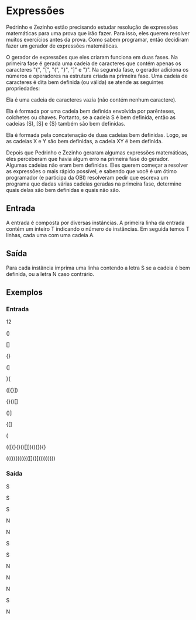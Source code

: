 # Expressões
Pedrinho e Zezinho estão precisando estudar resolução de expressões matemáticas para uma prova que irão fazer. Para isso, eles querem resolver muitos exercícios antes da prova. Como sabem programar, então decidiram fazer um gerador de expressões matemáticas.

O gerador de expressões que eles criaram funciona em duas fases. Na primeira fase é gerada uma cadeia de caracteres que contém apenas os caracteres "{", "[", "(", "}", "]" e ")". Na segunda fase, o gerador adiciona os números e operadores na estrutura criada na primeira fase. Uma cadeia de caracteres é dita bem definida (ou válida) se atende as seguintes propriedades:

Ela é uma cadeia de caracteres vazia (não contém nenhum caractere).

Ela é formada por uma cadeia bem definida envolvida por parênteses, colchetes ou chaves. Portanto, se a cadeia S é bem definida, então as cadeias (S), [S] e {S} também são bem definidas.

Ela é formada pela concatenação de duas cadeias bem definidas. Logo, se as cadeias X e Y são bem definidas, a cadeia XY é bem definida.

Depois que Pedrinho e Zezinho geraram algumas expressões matemáticas, eles perceberam que havia algum erro na primeira fase do gerador. Algumas cadeias não eram bem definidas. Eles querem começar a resolver as expressões o mais rápido possível, e sabendo que você é um ótimo programador (e participa da OBI) resolveram pedir que escreva um programa que dadas várias cadeias geradas na primeira fase, determine quais delas são bem definidas e quais não são.

## Entrada
A entrada é composta por diversas instâncias. A primeira linha da entrada contém um inteiro T indicando o número de instâncias. Em seguida temos T linhas, cada uma com uma cadeia A.

## Saída
Para cada instância imprima uma linha contendo a letra S se a cadeia é bem definida, ou a letra N caso contrário.

## Exemplos
### Entrada
12

()

[]

{}

(]

}{

([{}])

{}()[]

()]

{[]

(

(([{}{}()[]])(){}){}

(((((((((({([])}])))))))))
			
### Saída
S

S

S

N

N

S

S

N

N

N

S

N